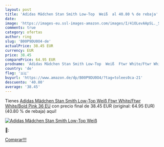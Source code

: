 ```yaml
---
layout: post
title: 'Adidas Mädchen Stan Smith Low-Top  Weiß  al 40.80 % de rebaja'
date: 
image: 'https://images-eu.ssl-images-amazon.com/images/I/41OLevAApSL._SL200_.jpg'
comments: true
category: ofertas
author: ring
slug: 'B00P9DU0O4-de'
actualPrice: 38.45 EUR
currency: EUR
price: 38.45
comparePrice: 64.95 EUR
prodname: 'Adidas Mädchen Stan Smith Low-Top  Weiß  Ftwr White/Ftwr White/Bold Pink   36 EU'
country: 'de'
flag: '🇩🇪'
buyurl: 'https://www.amazon.de/dp/B00P9DU0O4/?tag=tolees0ca-21'
descuento: '40.80'
average: '38.45'
---
```


Tienes [Adidas Mädchen Stan Smith Low-Top  Weiß  Ftwr White/Ftwr White/Bold Pink   36 EU](https://www.amazon.de/dp/B00P9DU0O4/?tag=tolees0ca-21) con precio final de  38.45 EUR (original: 64.95 EUR) (40.80 %  de rebaja) aqui!

[![Adidas Mädchen Stan Smith Low-Top  Weiß ](https://images-eu.ssl-images-amazon.com/images/I/41OLevAApSL._SL200_.jpg)](https://www.amazon.de/dp/B00P9DU0O4/?tag=tolees0ca-21)

🔎:


[Comprar!!!](https://www.amazon.de/dp/B00P9DU0O4/?tag=tolees0ca-21)
